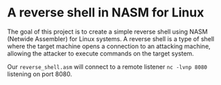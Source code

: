 # A reverse shell in NASM for Linux

The goal of this project is to create a simple reverse shell using NASM (Netwide Assembler) for Linux systems. A reverse shell is a type of shell where the target machine opens a connection to an attacking machine, allowing the attacker to execute commands on the target system.

Our `reverse_shell.asm` will connect to a remote listener `nc -lvnp 8080` listening on port 8080.